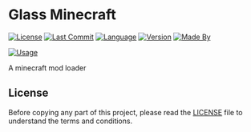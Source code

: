 # Glass Minecraft

[![License](https://img.shields.io/github/license/Orbinuity/GlassMinecraft)](./LICENSE)
[![Last Commit](https://img.shields.io/github/last-commit/Orbinuity/GlassMinecraft)](https://github.com/Orbinuity/GlassMinecraft/commits)
[![Language](https://img.shields.io/badge/Language-Java-blue)](https://www.java.com/)
[![Version](https://img.shields.io/badge/Version-201.1.0--beta-orange)](https://github.com/Orbinuity/GlassMinecraft/releases/v201.1.0-beta)
[![Made By](https://img.shields.io/badge/Made%20by-Orbinuity-teal)](https://orbinuity.github.io/)

[![Usage](https://img.shields.io/badge/How%20to%20use-brown)](./USAGE.md)

A minecraft mod loader

## License

Before copying any part of this project, please read the [LICENSE](./LICENSE) file to understand the terms and conditions.